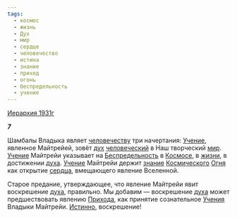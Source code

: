 ```yaml
---
tags:
  - космос
  - жизнь
  - Дух
  - мир
  - сердце
  - человечество
  - истина
  - знание
  - приход
  - огонь
  - беспредельность
  - учение
---
```

[Иерархия 1931г](https://127.0.0.1:4002/agni/1931)

___7___

Шамбалы Владыка являет [человечеству](../../../tags/#человечество) три начертания: [Учение](../../../tags/#учение), явленное Майтрейей, зовёт [дух](../../../tags/#Дух) [человеческий](../../../tags/#человечество) в Наш творческий [мир](../../../tags/#мир). [Учение](../../../tags/#учение) Майтрейи указывает на [Беспредельность](../../../tags/#беспредельность) в [Космосе](../../../tags/#космос), в [жизни](../../../tags/#жизнь), в достижении [духа](../../../tags/#Дух). [Учение](../../../tags/#учение) Майтрейи держит [знание](../../../tags/#знание) [Космического](../../../tags/#космос) [Огня](../../../tags/#огонь) как открытие [сердца](../../../tags/#сердце), вмещающего явление Вселенной.   

Старое предание, утверждающее, что явление Майтрейи явит воскрешение [духа](../../../tags/#Дух), правильно. Мы добавим — воскрешение [духа](../../../tags/#Дух) может предшествовать явлению [Прихода](../../../tags/#приход), как принятие сознательное [Учения](../../../tags/#учение) Владыки Майтрейи. [Истинно](../../../tags/#истина), воскрешение!   

